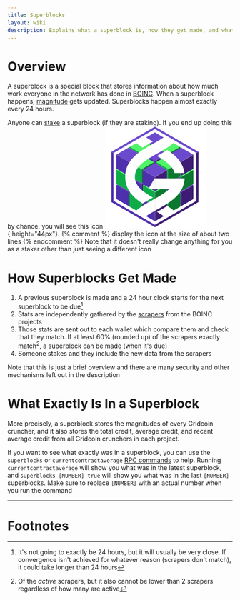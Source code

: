 ```yaml
---
title: Superblocks
layout: wiki
description: Explains what a superblock is, how they get made, and what exactly is inside one
---
```


# Overview

A superblock is a special block that stores information about how much work everyone 
in the network has done in [BOINC](boinc "wikilink"). When a superblock happens, [magnitude](magnitude "wikilink")
gets updated. Superblocks happen almost exactly every 24 hours.

Anyone can [stake](staking "wikilink") a superblock (if they are staking). If you 
end up doing this by chance, you will see this icon
![superblock icon](/assets/img/wiki/superblock.png){:height="44px"}. {% comment %} display the icon at the size of about two lines  {% endcomment %}
Note that it doesn't really change anything for you as a staker other than just seeing a different icon


# How Superblocks Get Made 

1. A previous superblock is made and a 24 hour clock starts for the next superblock to be due[^1]
2. Stats are independently gathered by the [scrapers](scrapers "wikilink") from the BOINC projects
3. Those stats are sent out to each wallet which compare them and check that they match. 
If at least 60% (rounded up) of the scrapers exactly match[^2], a superblock can be made (when it's due)
4. Someone stakes and they include the new data from the scrapers

Note that this is just a brief overview and there are many security and other mechanisms left out in the description

# What Exactly Is In a Superblock

More precisely, a superblock stores the magnitudes of every Gridcoin cruncher, and it 
also stores the total credit, average credit, and recent average credit from all Gridcoin 
crunchers in each project. 

If you want to see what exactly was in a superblock, you can use the `superblocks` or
`currentcontractaverage` [RPC commands](rpc "wikilink") to help. Running `currentcontractaverage` 
will show you what was in the latest superblock, and `superblocks [NUMBER] true` will 
show you what was in the last `[NUMBER]` superblocks. Make sure to replace `[NUMBER]`
with an actual number when you run the command

---
# Footnotes

[^1]: It's not going to exactly be 24 hours, but it will usually be very close. If convergence isn't achieved for whatever reason (scrapers don't match), it could take longer than 24 hours
[^2]: Of the *active* scrapers, but it also cannot be lower than 2 scrapers regardless of how many are active